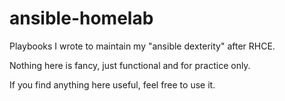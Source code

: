 # ansible-homelab

Playbooks I wrote to maintain my "ansible dexterity" after RHCE.

Nothing here is fancy, just functional and for practice only.

If you find anything here useful, feel free to use it.
